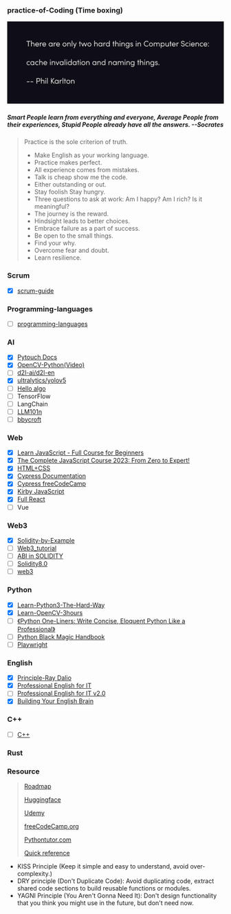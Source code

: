 ### practice-of-Coding (Time boxing)

![Phil_Karlton](./image/README/Phil%20Karlton.jpg)

##### Smart People learn from everything and everyone, Average People from their experiences, Stupid People already have all the answers. --Socrates

> Practice is the sole criterion of truth.
>
> - Make English as your working language.
> - Practice makes perfect.
> - All experience comes from mistakes.
> - Talk is cheap show me the code.
> - Either outstanding or out.
> - Stay foolish Stay hungry.
> - Three questions to ask at work: Am I happy? Am I rich? Is it meaningful?
> - The journey is the reward.
> - Hindsight leads to better choices.
> - Embrace failure as a part of success.
> - Be open to the small things.
> - Find your why.
> - Overcome fear and doubt.
> - Learn resilience.

### Scrum

- [x] [scrum-guide](https://scrumguides.org/scrum-guide.html)

### Programming-languages

- [ ] [programming-languages](https://www.coursera.org/learn/programming-languages)

### AI

- [x] [Pytouch Docs](https://pytorch.org/docs/stable/index.html "https://pytorch.org/docs/stable/index.html")
- [x] [OpenCV-Python(Video)](https://www.bilibili.com/video/BV16K411W7x9?vd_source=0d0e1622a8f0252f0b3d7fbc911fe6e9 "https://www.bilibili.com/video/BV16K411W7x9?vd_source=0d0e1622a8f0252f0b3d7fbc911fe6e9")
- [ ] [d2l-ai/d2l-en](https://github.com/d2l-ai/d2l-en)
- [x] [ultralytics/yolov5](https://github.com/ultralytics/yolov5)
- [ ] [Hello algo](https://www.hello-algo.com/)
- [ ] TensorFlow
- [ ] LangChain
- [ ] [LLM101n](https://github.com/karpathy/LLM101n)
- [ ] [bbycroft](https://bbycroft.net/)

### Web

- [x] [Learn JavaScript - Full Course for Beginners](https://www.youtube.com/watch?v=PkZNo7MFNFg&list=PLWKjhJtqVAbleDe3_ZA8h3AO2rXar-q2V)
- [x] [The Complete JavaScript Course 2023: From Zero to Expert!](https://www.bilibili.com/video/BV1vA4y197C7/?spm_id_from=333.999.0.0&vd_source=6e8bee86f4b9f15cf78dbd4146208095)
- [x] [HTML+CSS](https://www.bilibili.com/video/BV1A34y1e7wL/?spm_id_from=333.999.0.0)
- [x] [Cypress Documentation](https://docs.cypress.io/guides/overview/why-cypress)
- [x] [Cypress freeCodeCamp](https://www.youtube.com/watch?v=u8vMu7viCm8)
- [x] [Kirby JavaScript](https://www.youtube.com/watch?v=mbljv1EkrRQ)
- [x] [Full React](https://www.bilibili.com/video/BV1Me4y1h7bQ?vd_source=0d0e1622a8f0252f0b3d7fbc911fe6e9)
- [ ] Vue

### Web3

- [x] [Solidity-by-Example](https://solidity-by-example.org/mapping/)
- [ ] [Web3_tutorial](https://github.com/smartcontractkit/Web3_tutorial_Chinese/tree/main)
- [ ] [ABI in SOLIDITY](https://www.youtube.com/watch?v=Z7UNjk_roXI&t=1052s)
- [ ] [Solidity8.0](https://www.bilibili.com/video/BV1oZ4y1B7WS?vd_source=0d0e1622a8f0252f0b3d7fbc911fe6e9)
- [ ] [web3](https://www.bilibili.com/video/BV1E94y1m7J5/?spm_id_from=333.999.0.0)

### Python

- [x] [Learn-Python3-The-Hard-Way](https://www.bookstack.cn/read/LearnPython3TheHardWay/spilt.1.learn-py3.md)
- [x] [Learn-OpenCV-3hours](https://www.bilibili.com/video/BV16K411W7x9/?spm_id_from=333.999.0.0)
- [ ] [《Python One-Liners: Write Concise, Eloquent Python Like a Professional》](https://github.com/MackDing/practice-of-Rhythm/blob/master/Books/Python%E4%B8%80%E8%A1%8C%E6%B5%81%EF%BC%9A%E5%83%8F%E4%B8%93%E5%AE%B6%E4%B8%80%E6%A0%B7%E5%86%99%E4%BB%A3%E7%A0%81.pdf)
- [ ] [Python Black Magic Handbook](https://magic.iswbm.com/)
- [ ] [Playwright](https://playwright.dev/docs/intro)

### English
- [x] [Principle-Ray Dalio](https://www.bilibili.com/video/BV1kW411N7Sb?vd_source=0d0e1622a8f0252f0b3d7fbc911fe6e9)
- [x] [Professional English for IT](https://www.bilibili.com/video/BV1984y1b7xK?p=11&vd_source=0d0e1622a8f0252f0b3d7fbc911fe6e9)
- [ ] [Professional English for IT v2.0](https://www.bilibili.com/video/BV15Y4y1o7nF?vd_source=0d0e1622a8f0252f0b3d7fbc911fe6e9)
- [x] [Building Your English Brain](https://www.bilibili.com/video/BV1TD4y1q7u9?vd_source=0d0e1622a8f0252f0b3d7fbc911fe6e9)

### C++

- [ ] [C++](https://www.youtube.com/watch?v=SfGuIVzE_Os&list=PLlrATfBNZ98dudnM48yfGUldqGD0S4FFb&index=5)

### Rust


### Resource

> [Roadmap](https://roadmap.sh/)
>
> [Huggingface](https://huggingface.co/)
>
> [Udemy](https://www.udemy.com/)
>
> [freeCodeCamp.org](https://coderadio.freecodecamp.org/)
>
> [Pythontutor.com](https://pythontutor.com/)
> 
> [Quick reference](https://quickref.me/)



- KISS Principle (Keep it simple and easy to understand, avoid over-complexity.)
- DRY principle (Don't Duplicate Code): Avoid duplicating code, extract shared code sections to build reusable functions or modules.
- YAGNI Principle (You Aren't Gonna Need It): Don't design functionality that you think you might use in the future, but don't need now.
